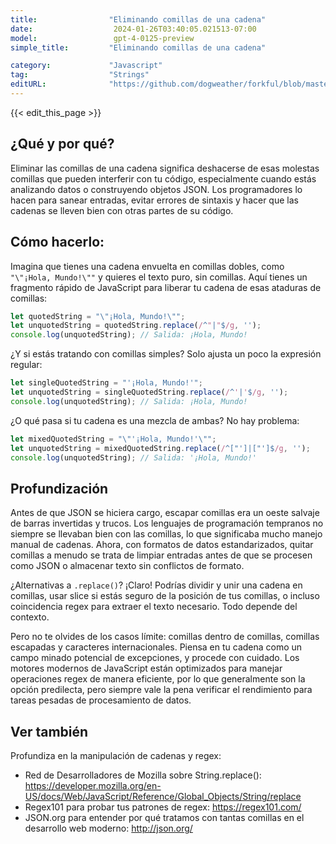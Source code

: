 ```yaml
---
title:                "Eliminando comillas de una cadena"
date:                  2024-01-26T03:40:05.021513-07:00
model:                 gpt-4-0125-preview
simple_title:         "Eliminando comillas de una cadena"

category:             "Javascript"
tag:                  "Strings"
editURL:              "https://github.com/dogweather/forkful/blob/master/content/es/javascript/removing-quotes-from-a-string.md"
---
```


{{< edit_this_page >}}

## ¿Qué y por qué?
Eliminar las comillas de una cadena significa deshacerse de esas molestas comillas que pueden interferir con tu código, especialmente cuando estás analizando datos o construyendo objetos JSON. Los programadores lo hacen para sanear entradas, evitar errores de sintaxis y hacer que las cadenas se lleven bien con otras partes de su código.

## Cómo hacerlo:
Imagina que tienes una cadena envuelta en comillas dobles, como `"\"¡Hola, Mundo!\""` y quieres el texto puro, sin comillas. Aquí tienes un fragmento rápido de JavaScript para liberar tu cadena de esas ataduras de comillas:

```javascript
let quotedString = "\"¡Hola, Mundo!\"";
let unquotedString = quotedString.replace(/^"|"$/g, '');
console.log(unquotedString); // Salida: ¡Hola, Mundo!
```

¿Y si estás tratando con comillas simples? Solo ajusta un poco la expresión regular:

```javascript
let singleQuotedString = "'¡Hola, Mundo!'";
let unquotedString = singleQuotedString.replace(/^'|'$/g, '');
console.log(unquotedString); // Salida: ¡Hola, Mundo!
```

¿O qué pasa si tu cadena es una mezcla de ambas? No hay problema:

```javascript
let mixedQuotedString = "\"'¡Hola, Mundo!'\"";
let unquotedString = mixedQuotedString.replace(/^["']|["']$/g, '');
console.log(unquotedString); // Salida: '¡Hola, Mundo!'
```

## Profundización
Antes de que JSON se hiciera cargo, escapar comillas era un oeste salvaje de barras invertidas y trucos. Los lenguajes de programación tempranos no siempre se llevaban bien con las comillas, lo que significaba mucho manejo manual de cadenas. Ahora, con formatos de datos estandarizados, quitar comillas a menudo se trata de limpiar entradas antes de que se procesen como JSON o almacenar texto sin conflictos de formato.

¿Alternativas a `.replace()`? ¡Claro! Podrías dividir y unir una cadena en comillas, usar slice si estás seguro de la posición de tus comillas, o incluso coincidencia regex para extraer el texto necesario. Todo depende del contexto.

Pero no te olvides de los casos límite: comillas dentro de comillas, comillas escapadas y caracteres internacionales. Piensa en tu cadena como un campo minado potencial de excepciones, y procede con cuidado. Los motores modernos de JavaScript están optimizados para manejar operaciones regex de manera eficiente, por lo que generalmente son la opción predilecta, pero siempre vale la pena verificar el rendimiento para tareas pesadas de procesamiento de datos.

## Ver también
Profundiza en la manipulación de cadenas y regex:

- Red de Desarrolladores de Mozilla sobre String.replace(): https://developer.mozilla.org/en-US/docs/Web/JavaScript/Reference/Global_Objects/String/replace
- Regex101 para probar tus patrones de regex: https://regex101.com/
- JSON.org para entender por qué tratamos con tantas comillas en el desarrollo web moderno: http://json.org/
